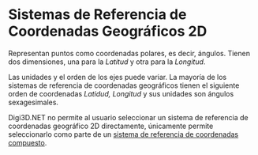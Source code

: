 # Sistemas de Referencia de Coordenadas Geográficos 2D

Representan puntos como coordenadas polares, es decir, ángulos. Tienen dos dimensiones, una para la _Latitud_ y otra para la _Longitud_.

Las unidades y el orden de los ejes puede variar. La mayoría de los sistemas de referencia de coordenadas geográficos tienen el siguiente orden de coordenadas _Latidud, Longitud_ y sus unidades son ángulos sexagesimales.

Digi3D.NET no permite al usuario seleccionar un sistema de referencia de coordenadas geográfico 2D directamente, únicamente permite seleccionarlo como parte de un [sistema de referencia de coordenadas compuesto](https://github.com/digi21/docs/tree/7fc627c885c16fb88afc7cc05a6df2a2f4a54563/digi3d-net/sistemas-referencia-coordenadas/introduccion-sistemas-referencia-coordenadas/tipos-sistemas-referencia-coordenadas/sistemas-referencia-coordenadas-horizontales/SistemasDeReferenciaDeCoordenadasCompuestos.html).

